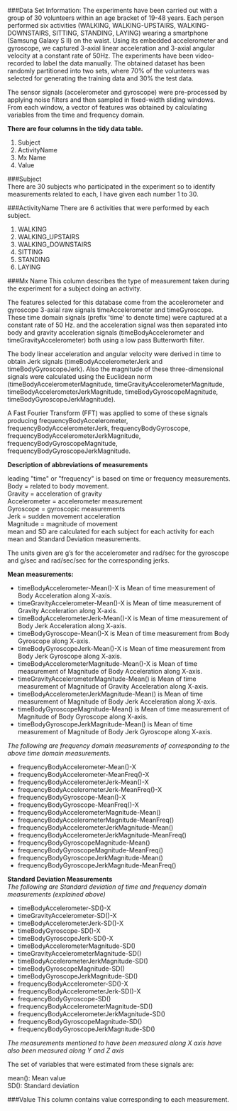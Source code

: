 ###Data Set Information:
The experiments have been carried out with a group of 30 volunteers within an age bracket of 19-48 years. 
Each person performed six activities (WALKING, WALKING-UPSTAIRS, WALKING-DOWNSTAIRS, SITTING, STANDING, LAYING) wearing a smartphone (Samsung Galaxy S II) on the waist. 
Using its embedded accelerometer and gyroscope, we captured 3-axial linear acceleration and 3-axial angular velocity at a constant rate of 50Hz. 
The experiments have been video-recorded to label the data manually. 
The obtained dataset has been randomly partitioned into two sets, where 70% of the volunteers was selected for generating the training data and 30% the test data.

The sensor signals (accelerometer and gyroscope) were pre-processed by applying noise filters and then sampled in fixed-width sliding windows. 
From each window, a vector of features was obtained by calculating variables from the time and frequency domain.  

**There are four columns in the tidy data table.**  

1. Subject  
2. ActivityName  
3. Mx Name  
4. Value  
  
###Subject  
There are 30 subjects who participated in the experiment so to identify measurements related to each, I have given each number 1 to 30.

###ActivityName
There are 6 activities that were performed by each subject. 

1. WALKING  
2. WALKING_UPSTAIRS  
3. WALKING_DOWNSTAIRS  
4. SITTING  
5. STANDING  
6. LAYING   
  
###Mx Name
This column describes the type of measurement taken during the experiment for a subject doing an activity.  

The features selected for this database come from the accelerometer and gyroscope 3-axial raw signals timeAccelerometer and timeGyroscope. These time domain signals (prefix 'time' to denote time) were captured at a constant rate of 50 Hz. 
and the acceleration signal was then separated into body and gravity acceleration signals (timeBodyAccelerometer and timeGravityAccelerometer) both using a low pass Butterworth filter.  

The body linear acceleration and angular velocity were derived in time to obtain Jerk signals (timeBodyAccelerometerJerk and timeBodyGyroscopeJerk). 
Also the magnitude of these three-dimensional signals were calculated using the Euclidean norm (timeBodyAccelerometerMagnitude, timeGravityAccelerometerMagnitude, timeBodyAccelerometerJerkMagnitude, timeBodyGyroscopeMagnitude,
 timeBodyGyroscopeJerkMagnitude).

A Fast Fourier Transform (FFT) was applied to some of these signals producing frequencyBodyAccelerometer, frequencyBodyAccelerometerJerk, frequencyBodyGyroscope, frequencyBodyAccelerometerJerkMagnitude,
 frequencyBodyGyroscopeMagnitude, frequencyBodyGyroscopeJerkMagnitude.

**Description of abbreviations of measurements**  

leading "time" or "frequency" is based on time or frequency measurements.  
Body = related to body movement.  
Gravity = acceleration of gravity  
Accelerometer = accelerometer measurement  
Gyroscope = gyroscopic measurements  
Jerk = sudden movement acceleration  
Magnitude = magnitude of movement  
mean and SD are calculated for each subject for each activity for each mean and Standard Deviation measurements.  

The units given are g’s for the accelerometer and rad/sec for the gyroscope and g/sec and rad/sec/sec for the corresponding jerks.  

**Mean measurements:**  
* timeBodyAccelerometer-Mean()-X is Mean of time measurement of Body Acceleration along X-axis.    
* timeGravityAccelerometer-Mean()-X is Mean of time measurement of Gravity Acceleration along X-axis.  
* timeBodyAccelerometerJerk-Mean()-X is Mean of time measurement of Body Jerk Acceleration along X-axis.  
* timeBodyGyroscope-Mean()-X is Mean of time measurement from Body Gyroscope along X-axis.  
* timeBodyGyroscopeJerk-Mean()-X is Mean of time measurement from Body Jerk Gyroscope along X-axis.  
* timeBodyAccelerometerMagnitude-Mean()-X is Mean of time measurement of Magnitude of Body Acceleration along X-axis.  
* timeGravityAccelerometerMagnitude-Mean() is Mean of time measurement of Magnitude of Gravity Acceleration along X-axis.  
* timeBodyAccelerometerJerkMagnitude-Mean() is Mean of time measurement of Magnitude of Body Jerk Acceleration along X-axis.  
* timeBodyGyroscopeMagnitude-Mean() is Mean of time measurement of Magnitude of Body Gyroscope along X-axis.
* timeBodyGyroscopeJerkMagnitude-Mean() is Mean of time measurement of Magnitude of Body Jerk Gyroscope along X-axis.  
 
_The following are frequency domain measurements of corresponding to the above time domain measurements._  

* frequencyBodyAccelerometer-Mean()-X  
* frequencyBodyAccelerometer-MeanFreq()-X
* frequencyBodyAccelerometerJerk-Mean()-X  
* frequencyBodyAccelerometerJerk-MeanFreq()-X  
* frequencyBodyGyroscope-Mean()-X
* frequencyBodyGyroscope-MeanFreq()-X  
* frequencyBodyAccelerometerMagnitude-Mean()  
* frequencyBodyAccelerometerMagnitude-MeanFreq()  
* frequencyBodyAccelerometerJerkMagnitude-Mean()
* frequencyBodyAccelerometerJerkMagnitude-MeanFreq()  
* frequencyBodyGyroscopeMagnitude-Mean()             
* frequencyBodyGyroscopeMagnitude-MeanFreq()  
* frequencyBodyGyroscopeJerkMagnitude-Mean()  
* frequencyBodyGyroscopeJerkMagnitude-MeanFreq()

**Standard Deviation Measurements**  
_The following are Standard deviation of time and frequency domain  measurements (explained above)_  

* timeBodyAccelerometer-SD()-X  
* timeGravityAccelerometer-SD()-X  
* timeBodyAccelerometerJerk-SD()-X  
* timeBodyGyroscope-SD()-X  
* timeBodyGyroscopeJerk-SD()-X  
* timeBodyAccelerometerMagnitude-SD()  
* timeGravityAccelerometerMagnitude-SD()  
* timeBodyAccelerometerJerkMagnitude-SD()  
* timeBodyGyroscopeMagnitude-SD()  
* timeBodyGyroscopeJerkMagnitude-SD()  
* frequencyBodyAccelerometer-SD()-X   
* frequencyBodyAccelerometerJerk-SD()-X  
* frequencyBodyGyroscope-SD()  
* frequencyBodyAccelerometerMagnitude-SD()  
* frequencyBodyAccelerometerJerkMagnitude-SD()  
* frequencyBodyGyroscopeMagnitude-SD()  
* frequencyBodyGyroscopeJerkMagnitude-SD()  

_The measurements mentioned to have been measured along X axis have also been measured along Y and Z axis_  

The set of variables that were estimated from these signals are:  

mean(): Mean value  
SD(): Standard deviation  
  
###Value
This column contains value corresponding to each measurement.  